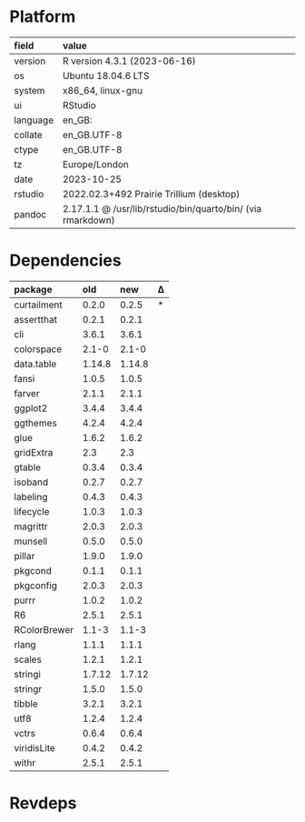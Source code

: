 # Platform

|field    |value                                                       |
|:--------|:-----------------------------------------------------------|
|version  |R version 4.3.1 (2023-06-16)                                |
|os       |Ubuntu 18.04.6 LTS                                          |
|system   |x86_64, linux-gnu                                           |
|ui       |RStudio                                                     |
|language |en_GB:                                                      |
|collate  |en_GB.UTF-8                                                 |
|ctype    |en_GB.UTF-8                                                 |
|tz       |Europe/London                                               |
|date     |2023-10-25                                                  |
|rstudio  |2022.02.3+492 Prairie Trillium (desktop)                    |
|pandoc   |2.17.1.1 @ /usr/lib/rstudio/bin/quarto/bin/ (via rmarkdown) |

# Dependencies

|package      |old    |new    |Δ  |
|:------------|:------|:------|:--|
|curtailment  |0.2.0  |0.2.5  |*  |
|assertthat   |0.2.1  |0.2.1  |   |
|cli          |3.6.1  |3.6.1  |   |
|colorspace   |2.1-0  |2.1-0  |   |
|data.table   |1.14.8 |1.14.8 |   |
|fansi        |1.0.5  |1.0.5  |   |
|farver       |2.1.1  |2.1.1  |   |
|ggplot2      |3.4.4  |3.4.4  |   |
|ggthemes     |4.2.4  |4.2.4  |   |
|glue         |1.6.2  |1.6.2  |   |
|gridExtra    |2.3    |2.3    |   |
|gtable       |0.3.4  |0.3.4  |   |
|isoband      |0.2.7  |0.2.7  |   |
|labeling     |0.4.3  |0.4.3  |   |
|lifecycle    |1.0.3  |1.0.3  |   |
|magrittr     |2.0.3  |2.0.3  |   |
|munsell      |0.5.0  |0.5.0  |   |
|pillar       |1.9.0  |1.9.0  |   |
|pkgcond      |0.1.1  |0.1.1  |   |
|pkgconfig    |2.0.3  |2.0.3  |   |
|purrr        |1.0.2  |1.0.2  |   |
|R6           |2.5.1  |2.5.1  |   |
|RColorBrewer |1.1-3  |1.1-3  |   |
|rlang        |1.1.1  |1.1.1  |   |
|scales       |1.2.1  |1.2.1  |   |
|stringi      |1.7.12 |1.7.12 |   |
|stringr      |1.5.0  |1.5.0  |   |
|tibble       |3.2.1  |3.2.1  |   |
|utf8         |1.2.4  |1.2.4  |   |
|vctrs        |0.6.4  |0.6.4  |   |
|viridisLite  |0.4.2  |0.4.2  |   |
|withr        |2.5.1  |2.5.1  |   |

# Revdeps

